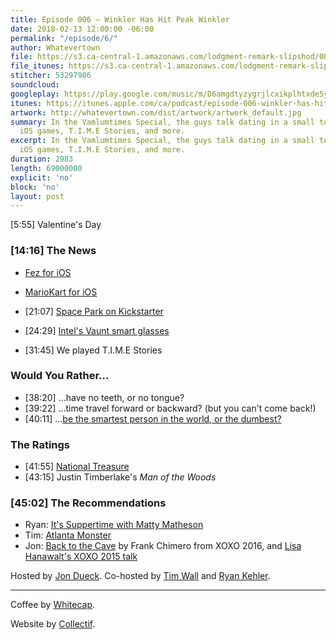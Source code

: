 ```yaml
---
title: Episode 006 – Winkler Has Hit Peak Winkler
date: 2018-02-13 12:00:00 -06:00
permalink: "/episode/6/"
author: Whatevertown
file: https://s3.ca-central-1.amazonaws.com/lodgment-remark-slipshod/006.mp3
file_itunes: https://s3.ca-central-1.amazonaws.com/lodgment-remark-slipshod/006.m4a
stitcher: 53297986
soundcloud: 
googleplay: https://play.google.com/music/m/D6amgdtyzygrjlcxikplhtxde5y?t=Episode_006__Winkler_Has_Hit_Peak_Winkler-Whatevertown
itunes: https://itunes.apple.com/ca/podcast/episode-006-winkler-has-hit-peak-winkler/id1326449177?i=1000402213170&mt=2
artwork: http://whatevertown.com/dist/artwork/artwork_default.jpg
summary: In the Vamlumtimes Special, the guys talk dating in a small town, time travel,
  iOS games, T.I.M.E Stories, and more.
excerpt: In the Vamlumtimes Special, the guys talk dating in a small town, time travel,
  iOS games, T.I.M.E Stories, and more.
duration: 2983
length: 69000000
explicit: 'no'
block: 'no'
layout: post
---
```


[5:55] Valentine's Day

### [14:16] The News
- [Fez for iOS](https://www.polygon.com/2017/12/13/16772684/fez-ios-release-date)
- [MarioKart for iOS](https://9to5mac.com/2018/01/31/mario-kart-for-ios/)
- [21:07] [Space Park on Kickstarter](https://www.kickstarter.com/projects/keymastergames/space-park/description)
- [24:29] [Intel's Vaunt smart glasses](https://www.theverge.com/2018/2/5/16966530/intel-vaunt-smart-glasses-announced-ar-video)

- [31:45] We played T.I.M.E Stories

### Would You Rather…
- [38:20] …have no teeth, or no tongue?
- [39:22] …time travel forward or backward? (but you can't come back!)
- [40:11] …[be the smartest person in the world, or the dumbest?](https://www.reddit.com/r/WouldYouRather/comments/2dmuqj/would_you_rather_be_the_smartest_person_in_the/)

### The Ratings
- [41:55] [National Treasure](https://media.giphy.com/media/mWGWPhsDj79pS/giphy.gif)
- [43:15] Justin Timberlake's *Man of the Woods*

### [45:02] The Recommendations
- Ryan: [It's Suppertime with Matty Matheson](https://www.viceland.com/en_us/show/its-suppertime-matty-matheson)
- Tim: [Atlanta Monster](https://atlantamonster.com)
- Jon: [Back to the Cave](https://youtu.be/pyseBPuyHVk) by Frank Chimero from XOXO 2016, and [Lisa Hanawalt's XOXO 2015 talk](https://youtu.be/f6F_CF7Yvo0)

Hosted by [Jon Dueck](https://twitter.com/jondueck). Co-hosted by [Tim Wall](https://twitter.com/timjosephwall) and [Ryan Kehler](https://twitter.com/ryankehler).

---

Coffee by [Whitecap](http://drinkwhitecap.com/).

Website by [Collectif](http://collectif.co).
